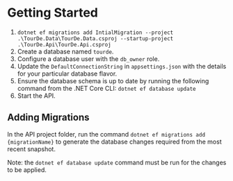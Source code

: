 # Getting Started

1. `dotnet ef migrations add IntialMigration --project .\TourDe.Data\TourDe.Data.csproj --startup-project .\TourDe.Api\TourDe.Api.csproj`
1. Create a database named `tourde`.
1. Configure a database user with the `db_owner` role.
1. Update the `DefaultConnectionString` in `appsettings.json` with the details for your particular database flavor.
1. Ensure the database schema is up to date by running the following command from the .NET Core CLI: `dotnet ef database update`
1. Start the API.

## Adding Migrations
In the API project folder, run the command `dotnet ef migrations add {migrationName}` to generate the database changes required from the most recent snapshot.

Note: the `dotnet ef database update` command must be run for the changes to be applied.